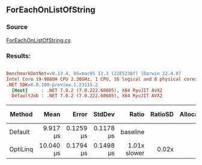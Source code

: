 ﻿## ForEachOnListOfString

### Source
[ForEachOnListOfString.cs](../../src/OptiLinq.Benchmark/ForEachOnListOfString.cs)

### Results:
``` ini

BenchmarkDotNet=v0.13.4, OS=macOS 13.3 (22E5236f) [Darwin 22.4.0]
Intel Core i9-9880H CPU 2.30GHz, 1 CPU, 16 logical and 8 physical cores
.NET SDK=8.0.100-preview.1.23115.2
  [Host]     : .NET 7.0.2 (7.0.222.60605), X64 RyuJIT AVX2
  DefaultJob : .NET 7.0.2 (7.0.222.60605), X64 RyuJIT AVX2


```
|   Method |      Mean |     Error |    StdDev |        Ratio | RatioSD | Allocated | Alloc Ratio |
|--------- |----------:|----------:|----------:|-------------:|--------:|----------:|------------:|
|  Default |  9.917 μs | 0.1259 μs | 0.1178 μs |     baseline |         |         - |          NA |
| OptiLinq | 10.040 μs | 0.1794 μs | 0.1498 μs | 1.01x slower |   0.02x |         - |          NA |
